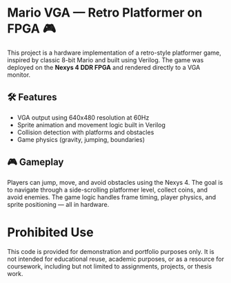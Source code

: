 # Mario VGA — Retro Platformer on FPGA 🎮
This project is a hardware implementation of a retro-style platformer game, inspired by classic 8-bit Mario and built using Verilog. The game was deployed on the **Nexys 4 DDR FPGA** and rendered directly to a VGA monitor.

## 🛠 Features
- VGA output using 640x480 resolution at 60Hz
- Sprite animation and movement logic built in Verilog
- Collision detection with platforms and obstacles
- Game physics (gravity, jumping, boundaries)

## 🎮 Gameplay
Players can jump, move, and avoid obstacles using the Nexys 4. The goal is to navigate through a side-scrolling platformer level, collect coins, and avoid enemies. The game logic handles frame timing, player physics, and sprite positioning — all in hardware.

# Prohibited Use
This code is provided for demonstration and portfolio purposes only. It is not intended for educational reuse, academic purposes, or as a resource for coursework, including but not limited to assignments, projects, or thesis work.
